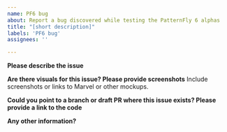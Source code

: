 ```yaml
---
name: PF6 bug
about: Report a bug discovered while testing the PatternFly 6 alphas
title: "[short description]"
labels: 'PF6 bug'
assignees: ''

---
```


**Please describe the issue**

**Are there visuals for this issue? Please provide screenshots**
Include screenshots or links to Marvel or other mockups.

**Could you point to a branch or draft PR where this issue exists? Please provide a link to the code**

**Any other information?**
